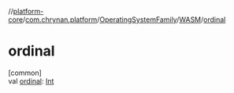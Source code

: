 //[platform-core](../../../../index.md)/[com.chrynan.platform](../../index.md)/[OperatingSystemFamily](../index.md)/[WASM](index.md)/[ordinal](ordinal.md)

# ordinal

[common]\
val [ordinal](ordinal.md): [Int](https://kotlinlang.org/api/latest/jvm/stdlib/kotlin/-int/index.html)
